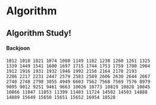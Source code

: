 # Algorithm
## Algorithm Study!
#### Backjoon
    1012 1018 1021 1074 1080 1149 1182 1238 1260 1261 1325 
    1339 1449 1541 1600 1697 1715 1744 1753 1759 1780 1904 
    1912 1916 1931 1932 1946 1992 2156 2164 2178 2193 
    2206 2217 2231 2447 2579 2583 2589 2606 2630 2644 2667 
    2740 2748 2798 3055 4949 6603 7562 7568 7569 7576 8979 
    9095 9012 9251 9461 9663 10026 10773 10819 10828 10845
    10866 11047 11053 11399 11403 11724 14502 14503 14888 
    14889 15649 15650 15651 15652 16954 18528
    
